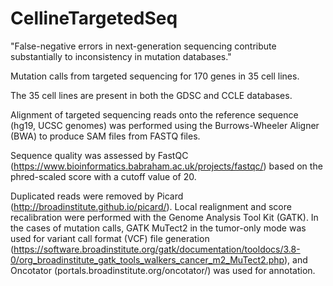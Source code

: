 # CellineTargetedSeq
"False-negative errors in next-generation sequencing contribute substantially to inconsistency in mutation databases."

Mutation calls from targeted sequencing for 170 genes in 35 cell lines. 

The 35 cell lines are present in both the GDSC and CCLE databases. 

Alignment of targeted sequencing reads onto the reference sequence (hg19, UCSC genomes) was performed 
using the Burrows-Wheeler Aligner (BWA) to produce SAM files from FASTQ files. 

Sequence quality was assessed by FastQC (https://www.bioinformatics.babraham.ac.uk/projects/fastqc/) 
based on the phred-scaled score with a cutoff value of 20. 

Duplicated reads were removed by Picard (http://broadinstitute.github.io/picard/). 
Local realignment and score recalibration were performed with the Genome Analysis Tool Kit (GATK). 
In the cases of mutation calls, GATK MuTect2 in the tumor-only mode was used for variant call format (VCF) file generation 
(https://software.broadinstitute.org/gatk/documentation/tooldocs/3.8-0/org_broadinstitute_gatk_tools_walkers_cancer_m2_MuTect2.php), 
and Oncotator (portals.broadinstitute.org/oncotator/) was used for annotation.

